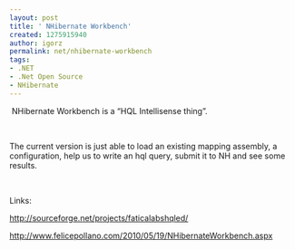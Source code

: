 ```yaml
---
layout: post
title: ' NHibernate Workbench'
created: 1275915940
author: igorz
permalink: net/nhibernate-workbench
tags:
- .NET
- .Net Open Source
- NHibernate
---
```

<p>&nbsp;NHibernate Workbench is a &ldquo;HQL Intellisense thing&rdquo;. </p>
<p>&nbsp;</p>
<p>The current version is just able to load an existing mapping assembly, a  configuration, help us to write an hql query, submit it to NH and see  some results.</p>
<p>&nbsp;</p>
<p>Links:</p>
<p><a href="http://sourceforge.net/projects/faticalabshqled/">http://sourceforge.net/projects/faticalabshqled/</a></p>
<p><a href="http://www.felicepollano.com/2010/05/19/NHibernateWorkbench.aspx">http://www.felicepollano.com/2010/05/19/NHibernateWorkbench.aspx</a></p>
